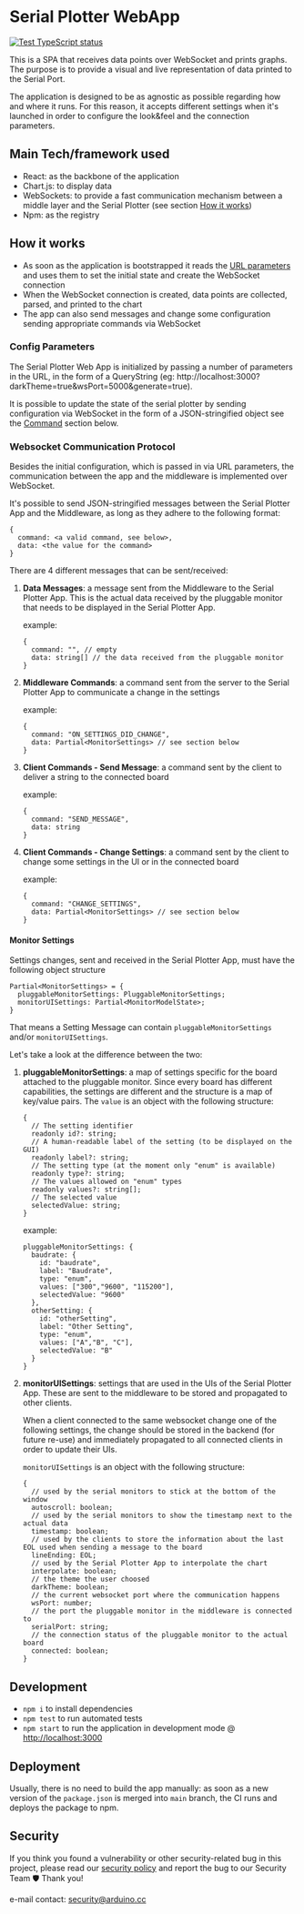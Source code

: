 # Serial Plotter WebApp

[![Test TypeScript status](https://github.com/arduino/arduino-serial-plotter-webapp/actions/workflows/test-typescript-npm.yml/badge.svg)](https://github.com/arduino/arduino-serial-plotter-webapp/actions/workflows/test-typescript-npm.yml)

This is a SPA that receives data points over WebSocket and prints graphs. The purpose is to provide a visual and live representation of data printed to the Serial Port.

The application is designed to be as agnostic as possible regarding how and where it runs. For this reason, it accepts different settings when it's launched in order to configure the look&feel and the connection parameters.


## Main Tech/framework used

- React: as the backbone of the application
- Chart.js: to display data
- WebSockets: to provide a fast communication mechanism between a middle layer and the Serial Plotter (see section [How it works](#how-it-works))
- Npm: as the registry

## How it works

- As soon as the application is bootstrapped it reads the [URL parameters](#config-parameters) and uses them to set the initial state and create the WebSocket connection
- When the WebSocket connection is created, data points are collected, parsed, and printed to the chart
- The app can also send messages and change some configuration sending appropriate commands via WebSocket

### Config Parameters

The Serial Plotter Web App is initialized by passing a number of parameters in the URL, in the form of a QueryString (eg: http://localhost:3000?darkTheme=true&wsPort=5000&generate=true).

It is possible to update the state of the serial plotter by sending configuration via WebSocket in the form of a JSON-stringified object see the [Command](#websocket-communication-protocol) section below.

### Websocket Communication Protocol

Besides the initial configuration, which is passed in via URL parameters, the communication between the app and the middleware is implemented over WebSocket.

It's possible to send JSON-stringified messages between the Serial Plotter App and the Middleware, as long as they adhere to the following format:

```
{
  command: <a valid command, see below>,
  data: <the value for the command>
}
```

There are 4 different messages that can be sent/received:

1. **Data Messages**: a message sent from the Middleware to the Serial Plotter App. This is the actual data received by the pluggable monitor that needs to be displayed in the Serial Plotter App.

    example: 
    ```
    {
      command: "", // empty
      data: string[] // the data received from the pluggable monitor
    }
    ```

2. **Middleware Commands**: a command sent from the server to the Serial Plotter App to communicate a change in the settings

    example:
    ```
    {
      command: "ON_SETTINGS_DID_CHANGE",
      data: Partial<MonitorSettings> // see section below
    }
    ```

3. **Client Commands - Send Message**: a command sent by the client to deliver a string to the connected board

    example:
    ```
    {
      command: "SEND_MESSAGE",
      data: string
    }
    ```

4. **Client Commands - Change Settings**: a command sent by the client to change some settings in the UI or in the connected board

    example:
    ```
    {
      command: "CHANGE_SETTINGS",
      data: Partial<MonitorSettings> // see section below
    }
    ```

#### Monitor Settings

Settings changes, sent and received in the Serial Plotter App, must have the following object structure

```
Partial<MonitorSettings> = {
  pluggableMonitorSettings: PluggableMonitorSettings;
  monitorUISettings: Partial<MonitorModelState>;
}
```

That means a Setting Message can contain `pluggableMonitorSettings` and/or `monitorUISettings`.

Let's take a look at the difference between the two:

1. **pluggableMonitorSettings**: a map of settings specific for the board attached to the pluggable monitor. Since every board has different capabilities, the settings are different and the structure is a map of key/value pairs. The `value` is an object with the following structure:

    ```
    {
      // The setting identifier
      readonly id?: string;
      // A human-readable label of the setting (to be displayed on the GUI)
      readonly label?: string;
      // The setting type (at the moment only "enum" is available)
      readonly type?: string;
      // The values allowed on "enum" types
      readonly values?: string[];
      // The selected value
      selectedValue: string;
    }
    ```

    example: 
    ```
    pluggableMonitorSettings: {
      baudrate: {
        id: "baudrate",
        label: "Baudrate",
        type: "enum",
        values: ["300","9600", "115200"],
        selectedValue: "9600"
      },
      otherSetting: {
        id: "otherSetting",
        label: "Other Setting",
        type: "enum",
        values: ["A","B", "C"],
        selectedValue: "B"
      }
    }

    ```

2. **monitorUISettings**: settings that are used in the UIs of the Serial Plotter App. 
These are sent to the middleware to be stored and propagated to other clients.

    When a client connected to the same websocket change one of the following settings, the change should be stored in the backend (for future re-use) and immediately propagated to all connected clients in order to update their UIs.

    `monitorUISettings` is an object with the following structure:
    ```
    {
      // used by the serial monitors to stick at the bottom of the window
      autoscroll: boolean;
      // used by the serial monitors to show the timestamp next to the actual data
      timestamp: boolean;
      // used by the clients to store the information about the last EOL used when sending a message to the board
      lineEnding: EOL;
      // used by the Serial Plotter App to interpolate the chart
      interpolate: boolean;
      // the theme the user choosed
      darkTheme: boolean;
      // the current websocket port where the communication happens
      wsPort: number;
      // the port the pluggable monitor in the middleware is connected to
      serialPort: string;
      // the connection status of the pluggable monitor to the actual board
      connected: boolean;
    }
    ```

## Development

- `npm i` to install dependencies
- `npm test` to run automated tests
- `npm start` to run the application in development mode @ [http://localhost:3000](http://localhost:3000)

## Deployment

Usually, there is no need to build the app manually: as soon as a new version of the `package.json` is merged into `main` branch, the CI runs and deploys the package to npm.

## Security

If you think you found a vulnerability or other security-related bug in this project, please read our [security policy](https://github.com/arduino/arduino-serial-plotter-webapp/security/policy) and report the bug to our Security Team 🛡️ Thank you!

e-mail contact: security@arduino.cc
